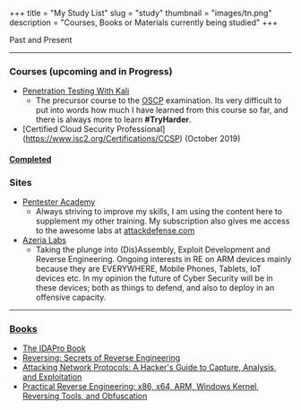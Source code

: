 +++
title = "My Study List"
slug = "study"
thumbnail = "images/tn.png"
description = "Courses, Books or Materials currently being studied"
+++

Past and Present

---------------------------

### Courses (upcoming and in Progress)

* [Penetration Testing With Kali](https://www.offensive-security.com/information-security-training/penetration-testing-training-kali-linux/)
    * The precursor course to the [OSCP](https://www.offensive-security.com/information-security-certifications/oscp-offensive-security-certified-professional/) examination. Its very difficult to put into words how much I have learned from this course so far, and there is always more to learn **#TryHarder**.
* [Certified Cloud Security Professional] (https://www.isc2.org/Certifications/CCSP) (October 2019)

#### [Completed](/courses)

### Sites

* [Pentester Academy](https://www.pentesteracademy.com)
    * Always striving to improve my skills, I am using the content here to supplement my other training. My subscription  also gives me access to the awesome labs at [attackdefense.com](https://public.attackdefense.com)
* [Azeria Labs](https://azeria-labs.com/)
    * Taking the plunge into (Dis)Assembly, Exploit Development and Reverse Engineering. Ongoing interests in RE on ARM devices mainly because they are EVERYWHERE, Mobile Phones, Tablets, IoT devices etc. In my opinion the future of Cyber Security will be in these devices; both as things to defend, and also to deploy in an offensive capacity.

---------------------------

### [Books](/books)

* [The IDAPro Book](/books/the_ida_pro_book)
* [Reversing: Secrets of Reverse Engineering](/books/reversing_secrets_of_re)
* [Attacking Network Protocols: A Hacker's Guide to Capture, Analysis, and Exploitation](/books/attacking_network_protocols)
* [Practical Reverse Engineering: x86, x64, ARM, Windows Kernel, Reversing Tools, and Obfuscation](/books/practical_reverse_engineering)
